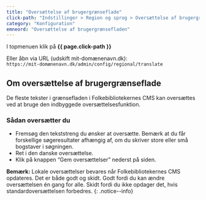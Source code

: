 ```yaml
---
title: "Oversættelse af brugergrænseflade"
click-path: "Indstillinger > Region og sprog > Oversættelse af brugergrænseflade"
category: "Konfiguration"
emneord: "Oversættelse af brugergrænsefladen"
---
```

I topmenuen klik på **{{ page.click-path }}**

Eller åbn via URL (udskift mit-domænenavn.dk):\
`https://mit-domænenavn.dk/admin/config/regional/translate`

## Om oversættelse af brugergrænseflade

De fleste tekster i grænsefladen i Folkebibliotekernes CMS kan oversættes ved at bruge den indbyggede oversættelsesfunktion.

### Sådan oversætter du
- Fremsøg den tekststreng du ønsker at oversætte. Bemærk at du får forskellige søgeresultater afhængig af, om du skriver store eller små bogstaver i søgningen.
- Ret i den danske oversættelse.
- Klik på knappen “Gem oversættelser” nederst på siden.

**Bemærk:** Lokale oversættelser bevares når Folkebibliotekernes CMS opdateres. Det er både godt og skidt. Godt fordi du kan ændre oversættelsen én gang for alle. Skidt fordi du ikke opdager det, hvis standardoversættelsen forbedres.
{: .notice--info}

